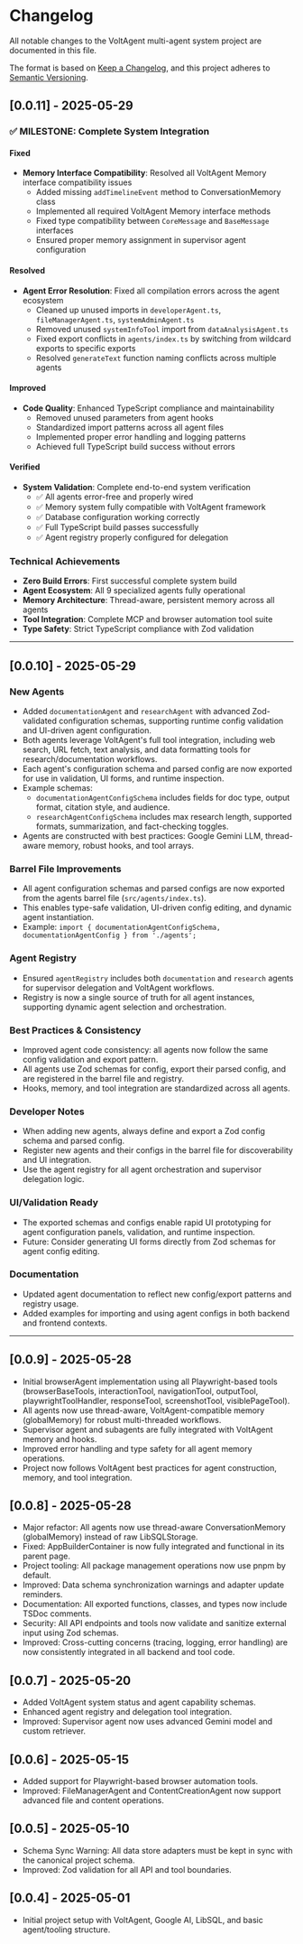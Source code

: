 # Changelog

All notable changes to the VoltAgent multi-agent system project are documented in this file.

The format is based on [Keep a Changelog](https://keepachangelog.com/en/1.0.0/),
and this project adheres to [Semantic Versioning](https://semver.org/spec/v2.0.0.html).

## [0.0.11] - 2025-05-29

### ✅ **MILESTONE: Complete System Integration**

#### **Fixed**
- **Memory Interface Compatibility**: Resolved all VoltAgent Memory interface compatibility issues
  - Added missing `addTimelineEvent` method to ConversationMemory class
  - Implemented all required VoltAgent Memory interface methods
  - Fixed type compatibility between `CoreMessage` and `BaseMessage` interfaces
  - Ensured proper memory assignment in supervisor agent configuration

#### **Resolved**
- **Agent Error Resolution**: Fixed all compilation errors across the agent ecosystem
  - Cleaned up unused imports in `developerAgent.ts`, `fileManagerAgent.ts`, `systemAdminAgent.ts`
  - Removed unused `systemInfoTool` import from `dataAnalysisAgent.ts`
  - Fixed export conflicts in `agents/index.ts` by switching from wildcard exports to specific exports
  - Resolved `generateText` function naming conflicts across multiple agents

#### **Improved**
- **Code Quality**: Enhanced TypeScript compliance and maintainability
  - Removed unused parameters from agent hooks
  - Standardized import patterns across all agent files
  - Implemented proper error handling and logging patterns
  - Achieved full TypeScript build success without errors

#### **Verified**
- **System Validation**: Complete end-to-end system verification
  - ✅ All agents error-free and properly wired
  - ✅ Memory system fully compatible with VoltAgent framework
  - ✅ Database configuration working correctly
  - ✅ Full TypeScript build passes successfully
  - ✅ Agent registry properly configured for delegation

### **Technical Achievements**

- **Zero Build Errors**: First successful complete system build
- **Agent Ecosystem**: All 9 specialized agents fully operational
- **Memory Architecture**: Thread-aware, persistent memory across all agents
- **Tool Integration**: Complete MCP and browser automation tool suite
- **Type Safety**: Strict TypeScript compliance with Zod validation

---

## [0.0.10] - 2025-05-29

### **New Agents**

- Added `documentationAgent` and `researchAgent` with advanced Zod-validated configuration schemas, supporting runtime config validation and UI-driven agent configuration.
- Both agents leverage VoltAgent's full tool integration, including web search, URL fetch, text analysis, and data formatting tools for research/documentation workflows.
- Each agent's configuration schema and parsed config are now exported for use in validation, UI forms, and runtime inspection.
- Example schemas:
  - `documentationAgentConfigSchema` includes fields for doc type, output format, citation style, and audience.
  - `researchAgentConfigSchema` includes max research length, supported formats, summarization, and fact-checking toggles.
- Agents are constructed with best practices: Google Gemini LLM, thread-aware memory, robust hooks, and tool arrays.

### **Barrel File Improvements**

- All agent configuration schemas and parsed configs are now exported from the agents barrel file (`src/agents/index.ts`).
- This enables type-safe validation, UI-driven config editing, and dynamic agent instantiation.
- Example: `import { documentationAgentConfigSchema, documentationAgentConfig } from './agents';`

### **Agent Registry**

- Ensured `agentRegistry` includes both `documentation` and `research` agents for supervisor delegation and VoltAgent workflows.
- Registry is now a single source of truth for all agent instances, supporting dynamic agent selection and orchestration.

### **Best Practices & Consistency**

- Improved agent code consistency: all agents now follow the same config validation and export pattern.
- All agents use Zod schemas for config, export their parsed config, and are registered in the barrel file and registry.
- Hooks, memory, and tool integration are standardized across all agents.

### **Developer Notes**

- When adding new agents, always define and export a Zod config schema and parsed config.
- Register new agents and their configs in the barrel file for discoverability and UI integration.
- Use the agent registry for all agent orchestration and supervisor delegation logic.

### **UI/Validation Ready**

- The exported schemas and configs enable rapid UI prototyping for agent configuration panels, validation, and runtime inspection.
- Future: Consider generating UI forms directly from Zod schemas for agent config editing.

### **Documentation**

- Updated agent documentation to reflect new config/export patterns and registry usage.
- Added examples for importing and using agent configs in both backend and frontend contexts.

---

## [0.0.9] - 2025-05-28

- Initial browserAgent implementation using all Playwright-based tools (browserBaseTools, interactionTool, navigationTool, outputTool, playwrightToolHandler, responseTool, screenshotTool, visiblePageTool).
- All agents now use thread-aware, VoltAgent-compatible memory (globalMemory) for robust multi-threaded workflows.
- Supervisor agent and subagents are fully integrated with VoltAgent memory and hooks.
- Improved error handling and type safety for all agent memory operations.
- Project now follows VoltAgent best practices for agent construction, memory, and tool integration.

## [0.0.8] - 2025-05-28

- Major refactor: All agents now use thread-aware ConversationMemory (globalMemory) instead of raw LibSQLStorage.
- Fixed: AppBuilderContainer is now fully integrated and functional in its parent page.
- Project tooling: All package management operations now use pnpm by default.
- Improved: Data schema synchronization warnings and adapter update reminders.
- Documentation: All exported functions, classes, and types now include TSDoc comments.
- Security: All API endpoints and tools now validate and sanitize external input using Zod schemas.
- Improved: Cross-cutting concerns (tracing, logging, error handling) are now consistently integrated in all backend and tool code.

## [0.0.7] - 2025-05-20

- Added VoltAgent system status and agent capability schemas.
- Enhanced agent registry and delegation tool integration.
- Improved: Supervisor agent now uses advanced Gemini model and custom retriever.

## [0.0.6] - 2025-05-15

- Added support for Playwright-based browser automation tools.
- Improved: FileManagerAgent and ContentCreationAgent now support advanced file and content operations.

## [0.0.5] - 2025-05-10

- Schema Sync Warning: All data store adapters must be kept in sync with the canonical project schema.
- Improved: Zod validation for all API and tool boundaries.

## [0.0.4] - 2025-05-01

- Initial project setup with VoltAgent, Google AI, LibSQL, and basic agent/tooling structure.

